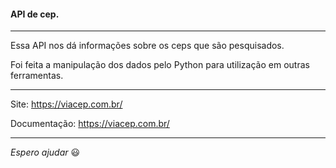 #### API de cep.

---

Essa API nos dá informações sobre os ceps que são pesquisados.

Foi feita a manipulação dos dados pelo Python para utilização em outras ferramentas.

---

Site: https://viacep.com.br/

Documentação: https://viacep.com.br/

---

_Espero ajudar_ :smiley:
